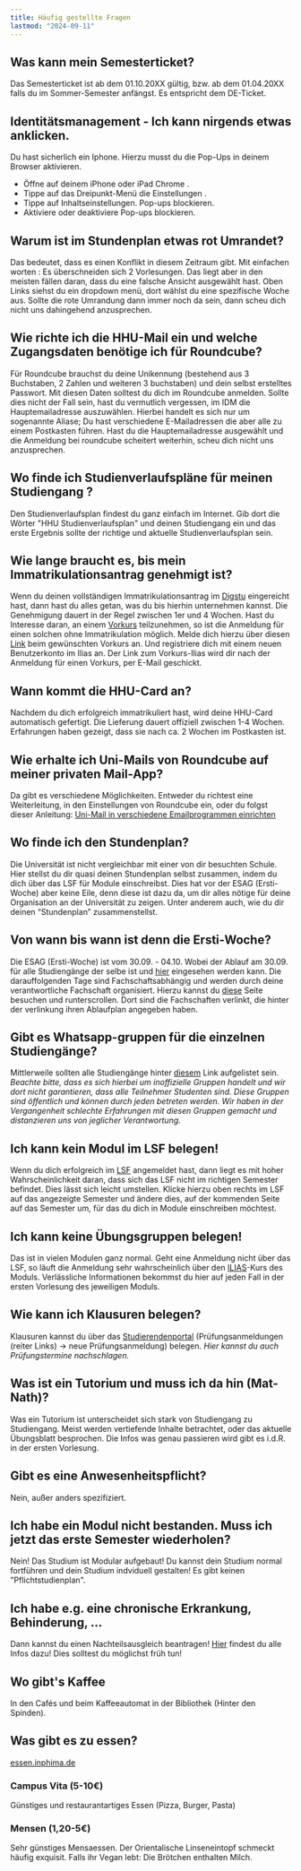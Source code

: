 ```yaml
---
title: Häufig gestellte Fragen
lastmod: "2024-09-11"
---
```


## Was kann mein Semesterticket?
Das Semesterticket ist ab dem 01.10.20XX gültig, bzw. ab dem 01.04.20XX falls du im Sommer-Semester anfängst. Es entspricht dem DE-Ticket.

## Identitätsmanagement - Ich kann nirgends etwas anklicken.
Du hast sicherlich ein Iphone. Hierzu musst du die Pop-Ups in deinem Browser aktivieren.
* Öffne auf deinem iPhone oder iPad Chrome .
* Tippe auf das Dreipunkt-Menü die Einstellungen .
* Tippe auf Inhaltseinstellungen. Pop-ups blockieren.
* Aktiviere oder deaktiviere Pop-ups blockieren.

## Warum ist im Stundenplan etwas rot Umrandet?
Das bedeutet, dass es einen Konflikt in diesem Zeitraum gibt. Mit einfachen worten : Es überschneiden sich 2 Vorlesungen. Das liegt aber in den meisten fällen daran, dass du eine falsche Ansicht ausgewählt hast. Oben Links siehst du ein dropdown menü, dort wählst du eine spezifische Woche aus. Sollte die rote Umrandung dann immer noch da sein, dann scheu dich nicht uns dahingehend anzusprechen.

## Wie richte ich die HHU-Mail ein und welche Zugangsdaten benötige ich für Roundcube?
Für Roundcube brauchst du deine Unikennung (bestehend aus 3 Buchstaben, 2 Zahlen und weiteren 3 buchstaben) und dein selbst erstelltes Passwort. Mit diesen Daten solltest du dich im Roundcube anmelden. Sollte dies nicht der Fall sein, hast du vermutlich vergessen, im IDM die Hauptemailadresse auszuwählen. Hierbei handelt es sich nur um sogenannte Aliase; Du hast verschiedene E-Mailadressen die aber alle zu einem Postkasten führen.
Hast du die Hauptemailadresse ausgewählt und die Anmeldung bei roundcube scheitert weiterhin, scheu dich nicht uns anzusprechen.

## Wo finde ich Studienverlaufspläne für meinen Studiengang ?
Den Studienverlaufsplan findest du ganz einfach im Internet. Gib dort die Wörter "HHU Studienverlaufsplan" und deinen Studiengang ein und das erste Ergebnis sollte der richtige und aktuelle Studienverlaufsplan sein.

## Wie lange braucht es, bis mein Immatrikulationsantrag genehmigt ist?
Wenn du deinen vollständigen Immatrikulationsantrag im [Digstu](https://digstu.hhu.de) eingereicht hast, dann hast du alles getan, was du bis hierhin unternehmen kannst. Die Genehmigung dauert in der Regel zwischen 1er und 4 Wochen. Hast du Interesse daran, an einem [Vorkurs](https://www.math-nat-fak.hhu.de/studium/vor-/auffrischungskurse-1) teilzunehmen, so ist die Anmeldung für einen solchen ohne Immatrikulation möglich.
Melde dich hierzu über diesen [Link](https://www.math-nat-fak.hhu.de/studium/vor-/auffrischungskurse-1/anmeldung) beim gewünschten Vorkurs an. Und registriere dich mit einem neuen Benutzerkonto im Ilias an. Der Link zum Vorkurs-Ilias wird dir nach der Anmeldung für einen Vorkurs, per E-Mail geschickt.

## Wann kommt die HHU-Card an?
Nachdem du dich erfolgreich immatrikuliert hast, wird deine HHU-Card automatisch gefertigt.
Die Lieferung dauert offiziell zwischen 1-4 Wochen. Erfahrungen haben gezeigt, dass sie nach ca. 2 Wochen im Postkasten ist.


## Wie erhalte ich Uni-Mails von Roundcube auf meiner privaten Mail-App?
Da gibt es verschiedene Möglichkeiten. Entweder du richtest eine Weiterleitung, in den Einstellungen von Roundcube ein, oder du folgst dieser Anleitung: [Uni-Mail in verschiedene Emailprogrammen einrichten](https://wiki.hhu.de/display/HHU/Anleitungen+zum+Einrichten+der+Uni-Mail+in+verschiedenen+E-Mail-Programmen)

## Wo finde ich den Stundenplan?
Die Universität ist nicht vergleichbar mit einer von dir besuchten Schule. Hier stellst du dir quasi deinen Stundenplan selbst zusammen, indem du dich über das LSF für Module einschreibst. Dies hat vor der ESAG (Ersti-Woche) aber keine Eile, denn diese ist dazu da, um dir alles nötige für deine Organisation an der Universität zu zeigen. Unter anderem auch, wie du dir deinen “Stundenplan” zusammenstellst.

## Von wann bis wann ist denn die Ersti-Woche?
Die ESAG (Ersti-Woche) ist vom 30.09. - 04.10. Wobei der Ablauf am 30.09. für alle Studiengänge der selbe ist und [hier](https://www.esaghhu.de/fachschaften/) eingesehen werden kann. Die darauffolgenden Tage sind Fachschaftsabhängig und werden durch deine verantwortliche Fachschaft organisiert. Hierzu kannst du [diese](https://www.esaghhu.de/fachschaften/) Seite besuchen und runterscrollen. Dort sind die Fachschaften verlinkt, die hinter der verlinkung ihren Ablaufplan angegeben haben. 

## Gibt es Whatsapp-gruppen für die einzelnen Studiengänge?
Mittlerweile sollten alle Studiengänge hinter [diesem](https://www.ersti-gruppen.de/hhu) Link aufgelistet sein. _Beachte bitte, dass es sich hierbei um inoffizielle Gruppen handelt und wir dort nicht garantieren, dass alle Teilnehmer Studenten sind. Diese Gruppen sind öffentlich und können durch jeden betreten werden. Wir haben in der Vergangenheit schlechte Erfahrungen mit diesen Gruppen gemacht und distanzieren uns von jeglicher Verantwortung._

## Ich kann kein Modul im LSF belegen!
Wenn du dich erfolgreich im [LSF](https://lsf.hhu.de) angemeldet hast, dann liegt es mit hoher Wahrscheinlichkeit daran, dass sich das LSF nicht im richtigen Semester befindet. Dies lässt sich leicht umstellen. Klicke hierzu oben rechts im LSF auf das angezeigte Semester und ändere dies, auf der kommenden Seite auf das Semester um, für das du dich in Module einschreiben möchtest.

## Ich kann keine Übungsgruppen belegen!
Das ist in vielen Modulen ganz normal. Geht eine Anmeldung nicht über das LSF, so läuft die Anmeldung sehr wahrscheinlich über den [ILIAS](https://ilias.hhu.de)-Kurs des Moduls. Verlässliche Informationen bekommst du hier auf jeden Fall in der ersten Vorlesung des jeweiligen Moduls.

## Wie kann ich Klausuren belegen?
Klausuren kannst du über das [Studierendenportal](https://studierende.hhu.de) (Prüfungsanmeldungen (reiter Links) -> neue Prüfungsanmeldung) belegen. _Hier kannst du auch Prüfungstermine nachschlagen._

## Was ist ein Tutorium und muss ich da hin (Mat-Nath)?
Was ein Tutorium ist unterscheidet sich stark von Studiengang zu Studiengang. Meist werden vertiefende Inhalte betrachtet, oder das aktuelle Übungsblatt besprochen. Die Infos was genau passieren wird gibt es i.d.R. in der ersten Vorlesung.

## Gibt es eine Anwesenheitspflicht?
Nein, außer anders spezifiziert.

## Ich habe ein Modul nicht bestanden. Muss ich jetzt das erste Semester wiederholen?
Nein! Das Studium ist Modular aufgebaut! Du kannst dein Studium normal fortführen und dein Studium indviduell gestalten! Es gibt keinen "Pflichtstudienplan".

## Ich habe e.g. eine chronische Erkrankung, Behinderung, ...
Dann kannst du einen Nachteilsausgleich beantragen! [Hier](https://www.hhu.de/bbst/nachteilsausgleich) findest du alle Infos dazu! Dies solltest du möglichst früh tun!

## Wo gibt's Kaffee
In den Cafés und beim Kaffeeautomat in der Bibliothek (Hinter den Spinden).

## Was gibt es zu essen?
[essen.inphima.de](https://essen.inphima.de)

### Campus Vita (5-10€)
Günstiges und restaurantartiges Essen (Pizza, Burger, Pasta)

### Mensen (1,20-5€)
Sehr günstiges Mensaessen. Der Orientalische Linseneintopf schmeckt häufig exquisit. Falls ihr Vegan lebt: Die Brötchen enthalten Milch. 
